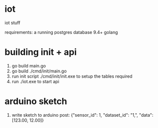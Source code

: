 # iot

iot stuff

requirements:
a running postgres database 9.4+
golang

# building init + api

1. go build main.go
2. go build ./cmd/init/main.go
3. run init script ./cmd/init/init.exe to setup the tables required
4. run ./iot.exe to start api

# arduino sketch

1. write sketch to arduino
   post: {"sensor_id": 1, "dataset_id": "1,", "data": [123.00, 12.00]}
